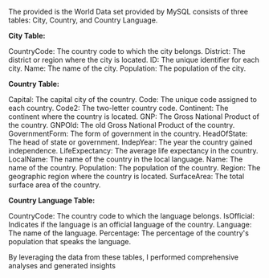 The provided is the World Data set provided by MySQL consists of three tables: City, Country, and Country Language. 

**City Table:**

CountryCode: The country code to which the city belongs.
District: The district or region where the city is located.
ID: The unique identifier for each city.
Name: The name of the city.
Population: The population of the city.

**Country Table:**

Capital: The capital city of the country.
Code: The unique code assigned to each country.
Code2: The two-letter country code.
Continent: The continent where the country is located.
GNP: The Gross National Product of the country.
GNPOld: The old Gross National Product of the country.
GovernmentForm: The form of government in the country.
HeadOfState: The head of state or government.
IndepYear: The year the country gained independence.
LifeExpectancy: The average life expectancy in the country.
LocalName: The name of the country in the local language.
Name: The name of the country.
Population: The population of the country.
Region: The geographic region where the country is located.
SurfaceArea: The total surface area of the country.

**Country Language Table:**

CountryCode: The country code to which the language belongs.
IsOfficial: Indicates if the language is an official language of the country.
Language: The name of the language.
Percentage: The percentage of the country's population that speaks the language.

By leveraging the data from these tables, I performed comprehensive analyses and generated insights 
